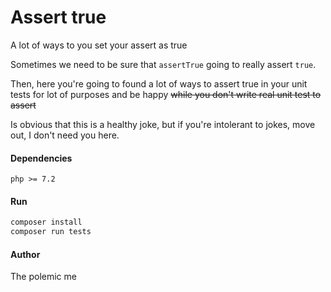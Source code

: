 # Assert true

A lot of ways to you set your assert as true

Sometimes we need to be sure that `assertTrue` going to really assert `true`.

Then, here you're going to found a lot of ways to assert true in your unit tests for lot of purposes and be happy ~~while you don't write real unit test to assert~~

Is obvious that this is a healthy joke, but if you're intolerant to jokes, move out, I don't need you here.

#### Dependencies

```
php >= 7.2
```

#### Run

```bash
composer install
composer run tests
```

#### Author

The polemic me